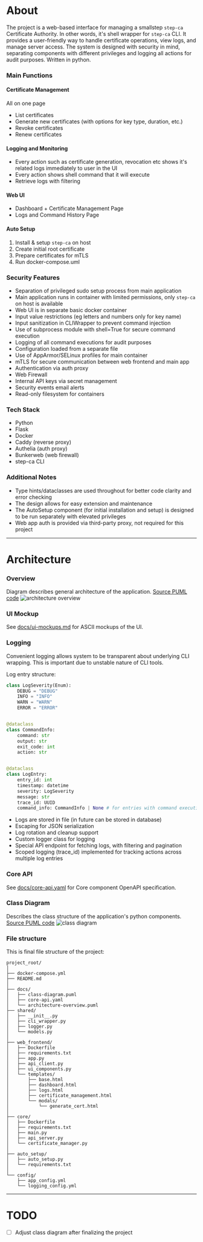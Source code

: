 # About
The project is a web-based interface for managing a smallstep `step-ca` Certificate Authority.
In other words, it's shell wrapper for `step-ca` CLI.
It provides a user-friendly way to handle certificate operations, view logs, and manage server access.
The system is designed with security in mind, separating components with different privileges and logging all actions
for audit purposes. Written in python.

### Main Functions

#### Certificate Management
All on one page
- List certificates
- Generate new certificates (with options for key type, duration, etc.)
- Revoke certificates
- Renew certificates

#### Logging and Monitoring
- Every action such as certificate generation, revocation etc shows it's related logs immediately to user in the UI
- Every action shows shell command that it will execute
- Retrieve logs with filtering

#### Web UI
- Dashboard + Certificate Management Page
- Logs and Command History Page

#### Auto Setup
1. Install & setup `step-ca` on host
2. Create initial root certificate
3. Prepare certificates for mTLS
4. Run docker-compose.uml

### Security Features
- Separation of privileged sudo setup process from main application
- Main application runs in container with limited permissions, only `step-ca` on host is available
- Web UI is in separate basic docker container
- Input value restrictions (eg letters and numbers only for key name)
- Input sanitization in CLIWrapper to prevent command injection
- Use of subprocess module with shell=True for secure command execution
- Logging of all command executions for audit purposes
- Configuration loaded from a separate file
- Use of AppArmor/SELinux profiles for main container
- mTLS for secure communication between web frontend and main app
- Authentication via auth proxy
- Web Firewall
- Internal API keys via secret management
- Security events email alerts
- Read-only filesystem for containers

### Tech Stack
- Python
- Flask
- Docker
- Caddy (reverse proxy)
- Authelia (auth proxy)
- Bunkerweb (web firewall)
- step-ca CLI

### Additional Notes
- Type hints/dataclasses are used throughout for better code clarity and error checking
- The design allows for easy extension and maintenance
- The AutoSetup component (for initial installation and setup) is designed to be run separately with elevated privileges
- Web app auth is provided via third-party proxy, not required for this project

---

# Architecture

### Overview
Diagram describes general architecture of the application. [Source PUML code](docs/architecture-overview.puml)
![architecture overview](https://plantuml.com/plantuml/svg/5Sqx3WCX30RXFgT83W0kaYhLNeKrLa3YWSplvVfXgz5NpJ4H55RBuvKR5ujYMfu96FDBf67vNqQoqwOezmPfyDmhJVGcRdt0wQrRCXm7j-IqJ3LiAyNEau9ooX26gRX-YLvPbX_ty90MT_y0)

### UI Mockup
See [docs/ui-mockups.md](docs/ui-mockups.md) for ASCII mockups of the UI.

### Logging
Convenient logging allows system to be transparent about underlying CLI wrapping. 
This is important due to unstable nature of CLI tools. 

Log entry structure:
```python
class LogSeverity(Enum):
    DEBUG = "DEBUG"
    INFO = "INFO"
    WARN = "WARN"
    ERROR = "ERROR"


@dataclass
class CommandInfo:
    command: str
    output: str
    exit_code: int
    action: str


@dataclass
class LogEntry:
    entry_id: int
    timestamp: datetime
    severity: LogSeverity
    message: str
    trace_id: UUID
    command_info: CommandInfo | None # for entries with command execution
```

- Logs are stored in file (in future can be stored in database)
- Escaping for JSON serialization
- Log rotation and cleanup support
- Custom logger class for logging
- Special API endpoint for fetching logs, with filtering and pagination
- Scoped logging (trace_id) implemented for tracking actions across multiple log entries

### Core API
See [docs/core-api.yaml](docs/core-api.yaml) for Core component OpenAPI specification.

### Class Diagram
Describes the class structure of the application's python components. [Source PUML code](docs/class-diagram.puml)
![class diagram](https://plantuml.com/plantuml/svg/5Ssz3GCX343XFbCa0t0kaYhLhU8pre441lb7h1zIFNtLEyrHFNfxlAfGYyoXxLdSftq15DTnLoznXR7I46VnWqO7yo6SriUfl7MBPo9CYw-eq75R8Gyoe8PcALUy5Vin_wEJ9U_-0000)

### File structure
This is final file structure of the project:
```
project_root/
│
├── docker-compose.yml
├── README.md
│
├── docs/
│   ├── class-diagram.puml
│   ├── core-api.yaml
│   └── architecture-overview.puml
├── shared/
│   ├── __init__.py
│   ├── cli_wrapper.py
│   ├── logger.py
│   └── models.py
│
├── web_frontend/
│   ├── Dockerfile
│   ├── requirements.txt
│   ├── app.py
│   ├── api_client.py
│   ├── ui_components.py
│   └── templates/
│       ├── base.html
│       ├── dashboard.html
│       ├── logs.html
│       ├── certificate_management.html
│       └── modals/
│           └── generate_cert.html
│
├── core/
│   ├── Dockerfile
│   ├── requirements.txt
│   ├── main.py
│   ├── api_server.py
│   └── certificate_manager.py
│
├── auto_setup/
│   ├── auto_setup.py
│   └── requirements.txt
│
└── config/
    ├── app_config.yml
    └── logging_config.yml
```

---

# TODO
- [ ] Adjust class diagram after finalizing the project